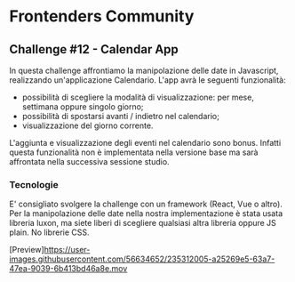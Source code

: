 # Frontenders Community

## Challenge #12 - Calendar App
In questa challenge affrontiamo la manipolazione delle date in Javascript, realizzando un'applicazione Calendario.
L'app avrà le seguenti funzionalità:
- possibilità di scegliere la modalità di visualizzazione: per mese, settimana oppure singolo giorno;
- possibilità di spostarsi avanti / indietro nel calendario;
- visualizzazione del giorno corrente.

L'aggiunta e visualizzazione degli eventi nel calendario sono bonus. Infatti questa funzionalità non è implementata nella versione base ma sarà affrontata nella successiva sessione studio.

### Tecnologie
E' consigliato svolgere la challenge con un framework (React, Vue o altro). Per la manipolazione delle date nella nostra implementazione è stata usata libreria luxon, ma siete liberi di scegliere qualsiasi altra libreria oppure JS plain. No librerie CSS.

[Preview]https://user-images.githubusercontent.com/56634652/235312005-a25269e5-63a7-47ea-9039-6b413bd46a8e.mov

